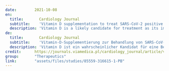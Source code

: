 ```yaml
---
date:        2021-10-08
en:
  title:       Cardiology Journal 
  subtitle:    'Vitamin D supplementation to treat SARS-CoV-2 positive patients. Evidence from meta-analysis'
  description: 'Vitamin D is a likely candidate for treatment as its immune modulating characteristics have effects on coronavirus disease 2019 (COVID-19) patients. It was  sought herein, to summarize the studies published to date regarding the vitamin D supplementation to treat severe acute respiratory syndrome coronavirus 2 (SARS-CoV-2) positive patients.'
de: 
  title:       Cardiology Journal
  subtitle:    'Vitamin-D-Supplementierung zur Behandlung von SARS-CoV-2-positiven Patienten. Beweise aus Meta-Analyse'
  description: 'Vitamin D ist ein wahrscheinlicher Kandidat für eine Behandlung, da seine immunmodulierenden Eigenschaften Auswirkungen auf Patienten mit der Coronavirus-Krankheit 2019 (COVID-19) haben. Es wurde versucht, die bisher veröffentlichten Studien über die Vitamin-D-Supplementierung zur Behandlung von Patienten mit schwerem akuten respiratorischen Syndrom und Coronavirus 2 (SARS-CoV-2) zusammenzufassen.'
credit:      https://journals.viamedica.pl/cardiology_journal/article/view/85559
group:       "Therapeutics"
link:        "assets/files/studies/85559-316615-1-PB"
---
```

<object data="{{ page.link }}" style='height:calc(100vh - 400px); width: 100%' type='application/pdf'></object>